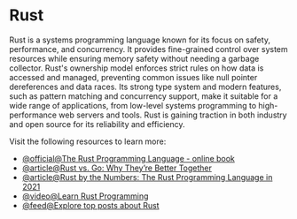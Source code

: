# Rust

Rust is a systems programming language known for its focus on safety, performance, and concurrency. It provides fine-grained control over system resources while ensuring memory safety without needing a garbage collector. Rust's ownership model enforces strict rules on how data is accessed and managed, preventing common issues like null pointer dereferences and data races. Its strong type system and modern features, such as pattern matching and concurrency support, make it suitable for a wide range of applications, from low-level systems programming to high-performance web servers and tools. Rust is gaining traction in both industry and open source for its reliability and efficiency.

Visit the following resources to learn more:

- [@official@The Rust Programming Language - online book](https://doc.rust-lang.org/book/)
- [@article@Rust vs. Go: Why They’re Better Together](https://thenewstack.io/rust-vs-go-why-theyre-better-together/)
- [@article@Rust by the Numbers: The Rust Programming Language in 2021](https://thenewstack.io/rust-by-the-numbers-the-rust-programming-language-in-2021/)
- [@video@Learn Rust Programming](https://www.youtube.com/watch?v=BpPEoZW5IiY)
- [@feed@Explore top posts about Rust](https://app.daily.dev/tags/rust?ref=roadmapsh)
